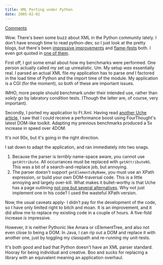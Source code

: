 ```yaml
---
title: XML Porting under Python
date: 2005-02-02
---
```


[Comments](http://www.artima.com/forums/flat.jsp?forum=122&thread=91831)

Wow. There's been some buzz about XML in the Python community lately. I
don't have enough time to read python-dev, so I just look at the pretty
blogs, but there's been [impressive improvements][1] and [flame-fests][2]
both. I even got quoted in [one of them][3].

First off, I got some email about how my benchmarks were performed. One person
actually called my set up unrealistic. Um. My setup *was* essentially real.  I
parsed an actual XML file my application has to parse *and* I factored in the
load time of Python and the import time of the module. My application is a CGI
(for the moment), so both of these are important issues.

IMHO, more people should benchmark under their intended use, rather than
*solely* go by labratory condition tests. (Though the latter are, of course,
very important).

Secondly, I ported my application to Ft.Xml. Having read [another Uche
article][2], I saw that I could receive a performance boost using
FourThought's latest DOM-like toolkit. Adapting my previous benchmarks
produced a 5x increase in speed over 4DOM. 

It's not 90x, but it's going in the right direction.

I sat down to adapt the application, and ran immediately into two snags.

1. Because the parser is *terribly* name-space aware, you cannot use
   <code>getAttribute</code>. All occurrances must be replaced with
   <code>getAttributeNS</code>. This was a bit of a search-and-replace job, but
   annoying. <br />
2. The parser doesn't support <code>getElementsByName</code>, you must use an
   XPath expression, or build your own DOM-traversal code. This is a little
   annoying and largely over-kill. What makes it bullet-worthy is that
   Uche has a page outlining [not one but several alternatives][4]. Why not
   just implement one in his code? I used the wasteful XPath version.

Now, the usual caveats apply- I didn't pay for the development of the code,
so I have only limited right to bitch and moan. It is an improvement, and it
did allow me to replace my existing code in a couple of hours. A five-fold
increase *is* impressive.

However, it is neither Pythonic like Amara or cElementTree, and also not even
close to being a DOM. In Java, I can rip out a DOM and replace it with another
one, just by toggling my classpath and re-running my unit-tests.

It's both good and bad that Python doesn't have an XML parser standard. Hooray
for being individual and creative. Boo and sucks for replacing a library with
an equivalent meaning an application overhaul.  

[1]: http://effbot.org/zone/celementtree.htm
[2]: http://www.oreillynet.com/cs/user/view/wlg/6291
[3]: http://online.effbot.org/2005_01_01_archive.htm#20050125
[4]: http://uche.ogbuji.net/tech/akara/nodes/2004-06-19/get-elements
